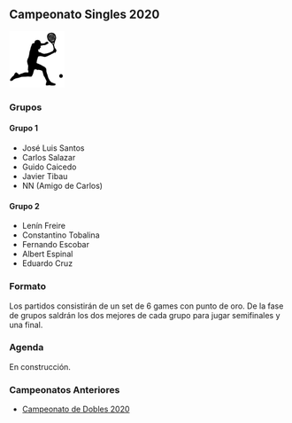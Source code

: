 ## Campeonato Singles 2020

<img src="./images/noun_tennis.png" width="100">

### Grupos

#### Grupo 1

- José Luis Santos
- Carlos Salazar
- Guido Caicedo
- Javier Tibau
- NN (Amigo de Carlos)

#### Grupo 2

- Lenín Freire
- Constantino Tobalina
- Fernando Escobar
- Albert Espinal
- Eduardo Cruz


### Formato

Los partidos consistirán de un set de 6 games con punto de oro. De la fase de grupos saldrán los dos mejores de cada grupo para jugar semifinales y una final.

### Agenda

En construcción.

### Campeonatos Anteriores
- [Campeonato de Dobles 2020](2020.dobles.md)
